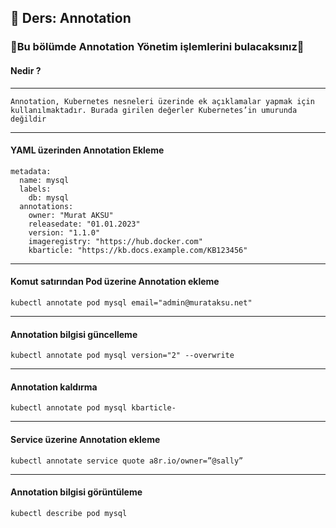 ## 🧑 Ders: Annotation

### 📗Bu bölümde Annotation Yönetim işlemlerini bulacaksınız📗

#### Nedir ?
***
```
Annotation, Kubernetes nesneleri üzerinde ek açıklamalar yapmak için kullanılmaktadır. Burada girilen değerler Kubernetes’in umurunda değildir
```
***
#### YAML üzerinden Annotation Ekleme
```
metadata:
  name: mysql
  labels:
    db: mysql
  annotations:
    owner: "Murat AKSU"
    releasedate: "01.01.2023"
    version: "1.1.0"
    imageregistry: "https://hub.docker.com"
    kbarticle: "https://kb.docs.example.com/KB123456"
```
***
#### Komut satırından Pod üzerine Annotation ekleme 
```
kubectl annotate pod mysql email="admin@murataksu.net"
```
***
#### Annotation bilgisi güncelleme
```
kubectl annotate pod mysql version="2" --overwrite
```
***
#### Annotation kaldırma
```
kubectl annotate pod mysql kbarticle-
```
***
#### Service üzerine Annotation ekleme
```
kubectl annotate service quote a8r.io/owner=”@sally”
```
***
#### Annotation bilgisi görüntüleme
```
kubectl describe pod mysql
```
